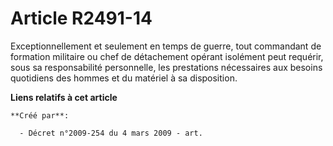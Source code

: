 # Article R2491-14

Exceptionnellement et seulement en temps de guerre, tout commandant de formation militaire ou chef de détachement opérant
isolément peut requérir, sous sa responsabilité personnelle, les prestations nécessaires aux besoins quotidiens des hommes et
du matériel à sa disposition.

**Liens relatifs à cet article**

	**Créé par**:

	  - Décret n°2009-254 du 4 mars 2009 - art.
